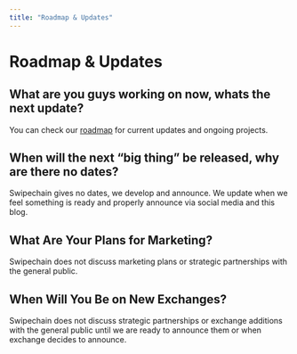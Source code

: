 ```yaml
---
title: "Roadmap & Updates"
---
```


# Roadmap & Updates

## What are you guys working on now, whats the next update?

You can check our [roadmap](https://swipechain.org/roadmap/) for current updates and ongoing projects.

## When will the next “big thing” be released, why are there no dates?

Swipechain gives no dates, we develop and announce. We update when we feel something is ready and properly announce via social media and this blog.

## What Are Your Plans for Marketing?

Swipechain does not discuss marketing plans or strategic partnerships with the general public.

## When Will You Be on New Exchanges?

Swipechain does not discuss strategic partnerships or exchange additions with the general public until we are ready to announce them or when exchange decides to announce.
